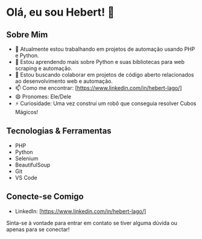 # Olá, eu sou Hebert! 👋

## Sobre Mim
- 🔭 Atualmente estou trabalhando em projetos de automação usando PHP e Python.
- 🌱 Estou aprendendo mais sobre Python e suas bibliotecas para web scraping e automação.
- 👯 Estou buscando colaborar em projetos de código aberto relacionados ao desenvolvimento web e automação.
- 📫 Como me encontrar: [https://www.linkedin.com/in/hebert-lago/]
- 😄 Pronomes: Ele/Dele
- ⚡ Curiosidade: Uma vez construí um robô que conseguia resolver Cubos Mágicos!

## Tecnologias & Ferramentas
- PHP
- Python
- Selenium
- BeautifulSoup
- Git
- VS Code

## Conecte-se Comigo
- LinkedIn: [https://www.linkedin.com/in/hebert-lago/]


Sinta-se à vontade para entrar em contato se tiver alguma dúvida ou apenas para se conectar!
